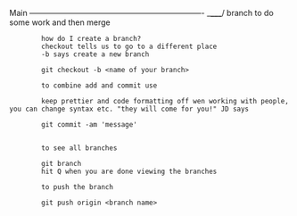 Main
——————————————————————-
\_********\_\_\_********/
branch to do some work and then merge

            how do I create a branch?
            checkout tells us to go to a different place
            -b says create a new branch

            git checkout -b <name of your branch>

            to combine add and commit use

            keep prettier and code formatting off wen working with people, you can change syntax etc. "they will come for you!" JD says

            git commit -am 'message'


            to see all branches

            git branch
            hit Q when you are done viewing the branches

            to push the branch

            git push origin <branch name>
